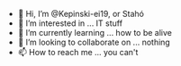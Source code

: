 - 👋 Hi, I’m @Kepinski-ei19, or Stahó
- 👀 I’m interested in ... IT stuff
- 🌱 I’m currently learning ... how to be alive
- 💞️ I’m looking to collaborate on ... nothing
- 📫 How to reach me ... you can't

<!---
Kepinski-ei19/Kepinski-ei19 is a ✨ special ✨ repository because its `README.md` (this file) appears on your GitHub profile.
You can click the Preview link to take a look at your changes.
--->
